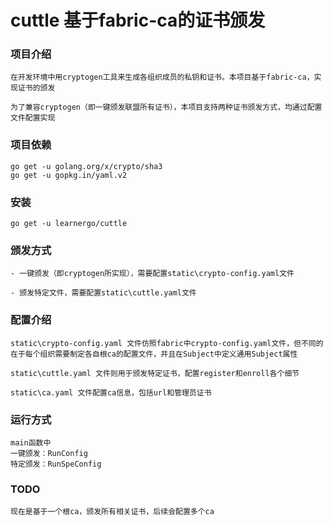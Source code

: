 # cuttle 基于fabric-ca的证书颁发

### 项目介绍

```
在开发环境中用cryptogen工具来生成各组织成员的私钥和证书。本项目基于fabric-ca，实现证书的颁发

为了兼容cryptogen（即一键颁发联盟所有证书），本项目支持两种证书颁发方式，均通过配置文件配置实现
```
### 项目依赖


```
go get -u golang.org/x/crypto/sha3
go get -u gopkg.in/yaml.v2
```

### 安装


```
go get -u learnergo/cuttle
```


### 颁发方式
```
- 一键颁发（即cryptogen所实现），需要配置static\crypto-config.yaml文件

- 颁发特定文件，需要配置static\cuttle.yaml文件
```
### 配置介绍

```
static\crypto-config.yaml 文件仿照fabric中crypto-config.yaml文件，但不同的在于每个组织需要制定各自根ca的配置文件，并且在Subject中定义通用Subject属性

static\cuttle.yaml 文件则用于颁发特定证书，配置register和enroll各个细节

static\ca.yaml 文件配置ca信息，包括url和管理员证书
```

### 运行方式


```
main函数中
一键颁发：RunConfig
特定颁发：RunSpeConfig
```

### TODO


```
现在是基于一个根ca，颁发所有相关证书，后续会配置多个ca
```

